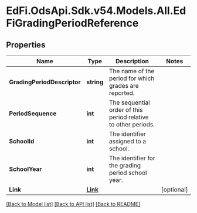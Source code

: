 # EdFi.OdsApi.Sdk.v54.Models.All.EdFiGradingPeriodReference

## Properties

Name | Type | Description | Notes
------------ | ------------- | ------------- | -------------
**GradingPeriodDescriptor** | **string** | The name of the period for which grades are reported. | 
**PeriodSequence** | **int** | The sequential order of this period relative to other periods. | 
**SchoolId** | **int** | The identifier assigned to a school. | 
**SchoolYear** | **int** | The identifier for the grading period school year. | 
**Link** | [**Link**](Link.md) |  | [optional] 

[[Back to Model list]](../README.md#documentation-for-models) [[Back to API list]](../README.md#documentation-for-api-endpoints) [[Back to README]](../README.md)

